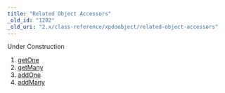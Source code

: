```yaml
---
title: "Related Object Accessors"
_old_id: "1202"
_old_uri: "2.x/class-reference/xpdoobject/related-object-accessors"
---
```


Under Construction

1. [getOne](xpdo/class-reference/xpdoobject/related-object-accessors/getone)
2. [getMany](xpdo/class-reference/xpdoobject/related-object-accessors/getmany)
3. [addOne](xpdo/class-reference/xpdoobject/related-object-accessors/addone)
4. [addMany](xpdo/class-reference/xpdoobject/related-object-accessors/addmany)